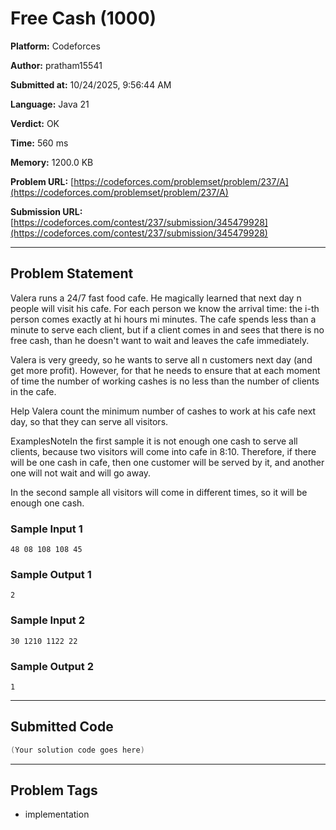 
# Free Cash (1000)

**Platform:** Codeforces  

**Author:** pratham15541  

**Submitted at:** 10/24/2025, 9:56:44 AM  

**Language:** Java 21  

**Verdict:** OK  

**Time:** 560 ms  

**Memory:** 1200.0 KB  

**Problem URL:** [https://codeforces.com/problemset/problem/237/A](https://codeforces.com/problemset/problem/237/A)  

**Submission URL:** [https://codeforces.com/contest/237/submission/345479928](https://codeforces.com/contest/237/submission/345479928)  

---

## Problem Statement
Valera runs a 24/7 fast food cafe. He magically learned that next day n people will visit his cafe. For each person we know the arrival time: the i-th person comes exactly at hi hours mi minutes. The cafe spends less than a minute to serve each client, but if a client comes in and sees that there is no free cash, than he doesn't want to wait and leaves the cafe immediately. 

Valera is very greedy, so he wants to serve all n customers next day (and get more profit). However, for that he needs to ensure that at each moment of time the number of working cashes is no less than the number of clients in the cafe. 

Help Valera count the minimum number of cashes to work at his cafe next day, so that they can serve all visitors.

ExamplesNoteIn the first sample it is not enough one cash to serve all clients, because two visitors will come into cafe in 8:10. Therefore, if there will be one cash in cafe, then one customer will be served by it, and another one will not wait and will go away.

In the second sample all visitors will come in different times, so it will be enough one cash.

### Sample Input 1
```
48 08 108 108 45
```

### Sample Output 1
```
2
```

### Sample Input 2
```
30 1210 1122 22
```

### Sample Output 2
```
1
```

---

## Submitted Code
```java 21
(Your solution code goes here)
```

---

## Problem Tags
- implementation
